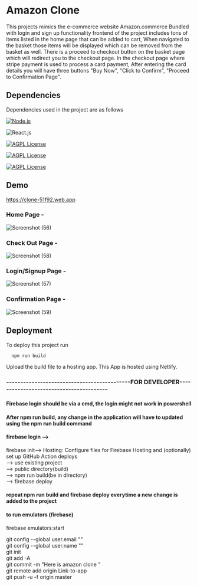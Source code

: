 # Amazon Clone
This projects mimics the e-commerce website Amazon.commerce
Bundled with login and sign up functionality frontend of the 
project includes tons of items listed in the home page that 
can be added to cart, When navigated to the basket those items
 will be displayed which can be removed from the basket as well.
There is a proceed to checkout button on the basket page which 
will redirect you to the checkout page.
In the checkout page where stripe payment is used to process a 
card payment, After entering the card details you will have three 
buttons "Buy Now", "Click to Confirm", "Proceed to Confirmation Page".



## Dependencies

Dependencies used in the project are as follows

[![Node.js](https://img.shields.io/badge/Dependency-Node.js-red)](https://nodejs.org/en/)

![React.js](https://img.shields.io/badge/Library-React.js-blue)

[![AGPL License](https://img.shields.io/badge/Backend-Firebase-lightgrey)](http://www.firebase.com)

[![AGPL License](https://img.shields.io/badge/dependency-Javascript-orange)](http://www.javascript.com)

[![AGPL License](https://img.shields.io/badge/UI-Material--UI-yellowgreen)](http://www.materialui.com)


## Demo

https://clone-51f92.web.app

### Home Page -

![Screenshot (56)](https://user-images.githubusercontent.com/64829176/210303543-81f8a67c-324e-4208-b062-c9db3aa2167d.png)

### Check Out Page -

![Screenshot (58)](https://user-images.githubusercontent.com/64829176/210303621-295a933f-5bb1-47bf-ab1e-b88b38ef894e.png)

### Login/Signup Page - 

![Screenshot (57)](https://user-images.githubusercontent.com/64829176/210303654-8aaf67fc-071d-4115-99e6-4c56b6aed97a.png)

### Confirmation Page - 

![Screenshot (59)](https://user-images.githubusercontent.com/64829176/210303695-7f0db39e-162a-44bf-8c6f-7b432a48898a.png)




## Deployment

To deploy this project run

```bash
  npm run build
```
Upload the build file to a hosting app.
This App is hosted using Netlify.






  
### --------------------------------------------FOR DEVELOPER----------------------------------------
#### Firebase login should be via a cmd, the login might not work in powershell

#### After npm run build, any change in the application will have to updated using the npm run build command
#### firebase login -->
firebase init--> Hosting: Configure files for Firebase Hosting and (optionally) set up GitHub Action deploys          
--> use existing project        
--> public directory(build)       
--> npm run build(be in directory)       
--> firebase deploy         
#### repeat npm run build and firebase deploy everytime a new change is added to the project

#### to run emulators (firebase)
firebase emulators:start

git config --global user.email ""            
git config --global user.name ""          
git init         
git add -A         
git commit -m "Here is amazon clone "       
git remote add origin Link-to-app      
git push -u -f origin master      
